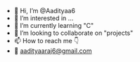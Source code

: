 - 👋 Hi, I’m @Aadityaa6
- 👀 I’m interested in ...
- 🌱 I’m currently learning "C"
- 💞️ I’m looking to collaborate on "projects"
- 📫 How to reach me 👇
- 📧 aadityaaraj6@gmail.com

<!---
Aadityaa6/Aadityaa6 is a ✨ special ✨ repository because its `README.md` (this file) appears on your GitHub profile.
You can click the Preview link to take a look at your changes.
--->
